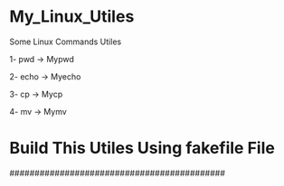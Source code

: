 # My_Linux_Utiles

Some Linux Commands Utiles

1- pwd -> Mypwd

2- echo -> Myecho

3- cp -> Mycp

4- mv -> Mymv

# Build This Utiles Using fakefile File

###########################################
